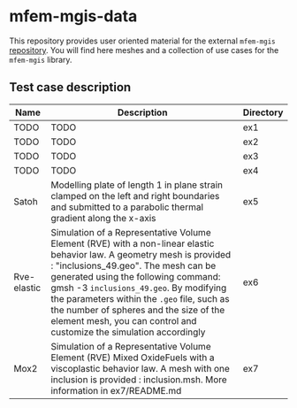 # mfem-mgis-data

This repository provides user oriented material for the external `mfem-mgis` [repository](https://github.com/thelfer/mfem-mgis).
You will find here meshes and a collection of use cases for the `mfem-mgis` library.


## Test case description

| Name | Description | Directory
|--|--|--|
| TODO | TODO | ex1 |
| TODO | TODO | ex2 |
| TODO | TODO | ex3 |
| TODO | TODO | ex4 |
| Satoh  | Modelling plate of length 1 in plane strain clamped on the left and right boundaries and submitted to a parabolic thermal gradient along the x-axis | ex5 |
| Rve-elastic  | Simulation of a Representative Volume Element (RVE) with a non-linear elastic behavior law. A geometry mesh is provided : "inclusions_49.geo". The mesh can be generated using the following command: gmsh -3 `inclusions_49.geo`. By modifying the parameters within the `.geo` file, such as the number of spheres and the size of the element mesh, you can control and customize the simulation accordingly  | ex6 |
| Mox2  | Simulation of a Representative Volume Element (RVE) Mixed OxideFuels  with a viscoplastic behavior law. A mesh with one inclusion is provided : inclusion.msh. More information in ex7/README.md  | ex7 |

